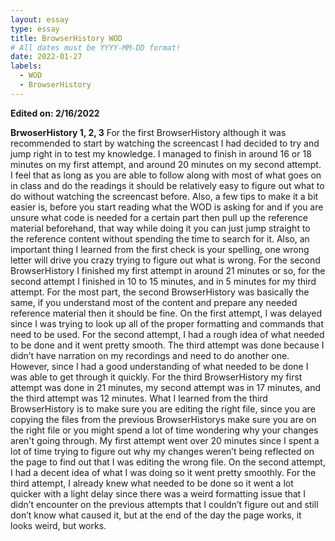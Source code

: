 ```yaml
---
layout: essay
type: essay
title: BrowserHistory WOD
# All dates must be YYYY-MM-DD format!
date: 2022-01-27
labels:
  - WOD
  - BrowserHistory
---
```

**Edited on: 2/16/2022**

**BrwoserHistory 1, 2, 3**
For the first BrowserHistory although it was recommended to start by watching the screencast I had decided to try and jump right in to test my knowledge. I managed to finish in around 16 or 18 minutes on my first attempt, and around 20 minutes on my second attempt. I feel that as long as you are able to follow along with most of what goes on in class and do the readings it should be relatively easy to figure out what to do without watching the screencast before. Also, a few tips to make it a bit easier is, before you start reading what the WOD is asking for and if you are unsure what code is needed for a certain part then pull up the reference material beforehand, that way while doing it you can just jump straight to the reference content without spending the time to search for it. Also, an important thing I learned from the first check is your spelling, one wrong letter will drive you crazy trying to figure out what is wrong. For the second BrowserHistory I finished my first attempt in around 21 minutes or so, for the second attempt I finished in 10 to 15 minutes, and in 5 minutes for my third attempt. For the most part, the second BrowserHistory was basically the same, if you understand most of the content and prepare any needed reference material then it should be fine. On the first attempt, I was delayed since I was trying to look up all of the proper formatting and commands that need to be used. For the second attempt, I had a rough idea of what needed to be done and it went pretty smooth. The third attempt was done because I didn’t have narration on my recordings and need to do another one. However, since I had a good understanding of what needed to be done I was able to get through it quickly. For the third BrowserHistory my first attempt was done in 21 minutes, my second attempt was in 17 minutes, and the third attempt was 12 minutes. What I learned from the third BrowserHistory is to make sure you are editing the right file, since you are copying the files from the previous BrowserHistorys make sure you are on the right file or you might spend a lot of time wondering why your changes aren't going through. My first attempt went over 20 minutes since I spent a lot of time trying to figure out why my changes weren’t being reflected on the page to find out that I was editing the wrong file. On the second attempt, I had a decent idea of what I was doing so it went pretty smoothly. For the third attempt, I already knew what needed to be done so it went a lot quicker with a light delay since there was a weird formatting issue that I didn’t encounter on the previous attempts that I couldn’t figure out and still don’t know what caused it, but at the end of the day the page works, it looks weird, but works.

